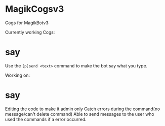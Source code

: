 # MagikCogsv3
Cogs for MagikBotv3

Currently working Cogs:

# say
Use the `[p]send <text>` command to make the bot say what you type.


Working on:

# say
Editing the code to make it admin only
Catch errors during the command(no message/can't delete command)
Able to send messages to the user who used the commands if a error occurred.
